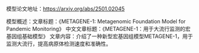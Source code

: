模型论文地址：https://arxiv.org/abs/2501.02045

模型概述：文章标题：《METAGENE-1: Metagenomic Foundation Model for Pandemic Monitoring》
中文文章标题：《METAGENE-1：用于大流行监测的宏基因组基础模型》
文章内容：介绍了一种新型宏基因组模型METAGENE-1，用于监测大流行，提高病原体检测速度和准确性。
